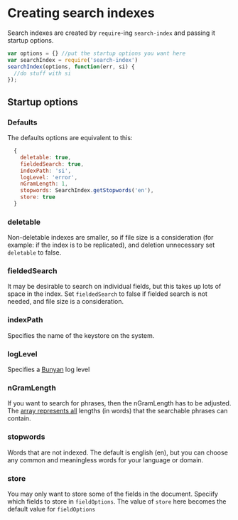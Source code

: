 # Creating search indexes

Search indexes are created by `require`-ing `search-index` and passing it startup options.

```javascript
var options = {} //put the startup options you want here
var searchIndex = require('search-index')
searchIndex(options, function(err, si) {
  //do stuff with si
});
```

## Startup options

### Defaults

The defaults options are equivalent to this:

```javascript
  {
    deletable: true,
    fieldedSearch: true,
    indexPath: 'si',
    logLevel: 'error',
    nGramLength: 1,
    stopwords: SearchIndex.getStopwords('en'),
    store: true
  }
```

### deletable

Non-deletable indexes are smaller, so if file size is a consideration
(for example: if the index is to be replicated), and deletion
unnecessary set `deletable` to false.

### fieldedSearch

It may be desirable to search on individual fields, but this takes up
lots of space in the index. Set `fieldedSearch` to false if fielded
search is not needed, and file size is a consideration.

### indexPath

Specifies the name of the keystore on the system.

### logLevel

Specifies a [Bunyan](https://github.com/trentm/node-bunyan) log level

### nGramLength

If you want to search for phrases, then the nGramLength has to be
adjusted. The [array represents all](https://github.com/fergiemcdowall/search-index/blob/master/doc/add.md#ngramlength) lengths (in words) that the searchable phrases can contain.

### stopwords

Words that are not indexed. The default is english (en), but you can choose
any common and meaningless words for your language or domain.

### store

You may only want to store some of the fields in the
document. Speciify which fields to store in `fieldOptions`. The value
of `store` here becomes the default value for `fieldOptions`
